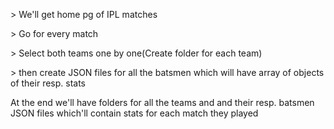 <p> > We'll get home pg of IPL matches </p>
<p> > Go for every match </p>
<p> > Select both teams one by one(Create folder for each team) </p>
<p> > then create JSON files for all the batsmen which will have array of objects of their resp. stats </p>
<p></p>
<p>At the end we'll have folders for all the teams and and their resp. batsmen JSON files which'll contain stats for each match they played</p>
<p></p>